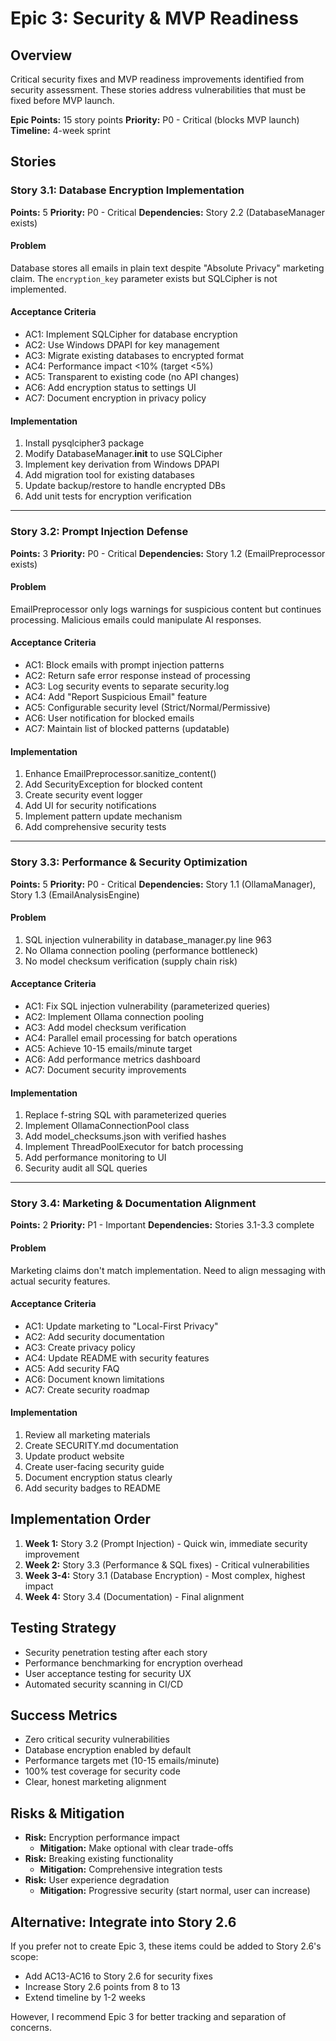 # Epic 3: Security & MVP Readiness

## Overview
Critical security fixes and MVP readiness improvements identified from security assessment. These stories address vulnerabilities that must be fixed before MVP launch.

**Epic Points:** 15 story points
**Priority:** P0 - Critical (blocks MVP launch)
**Timeline:** 4-week sprint

## Stories

### Story 3.1: Database Encryption Implementation
**Points:** 5
**Priority:** P0 - Critical
**Dependencies:** Story 2.2 (DatabaseManager exists)

#### Problem
Database stores all emails in plain text despite "Absolute Privacy" marketing claim. The `encryption_key` parameter exists but SQLCipher is not implemented.

#### Acceptance Criteria
- AC1: Implement SQLCipher for database encryption
- AC2: Use Windows DPAPI for key management
- AC3: Migrate existing databases to encrypted format
- AC4: Performance impact <10% (target <5%)
- AC5: Transparent to existing code (no API changes)
- AC6: Add encryption status to settings UI
- AC7: Document encryption in privacy policy

#### Implementation
1. Install pysqlcipher3 package
2. Modify DatabaseManager.__init__ to use SQLCipher
3. Implement key derivation from Windows DPAPI
4. Add migration tool for existing databases
5. Update backup/restore to handle encrypted DBs
6. Add unit tests for encryption verification

---

### Story 3.2: Prompt Injection Defense
**Points:** 3
**Priority:** P0 - Critical
**Dependencies:** Story 1.2 (EmailPreprocessor exists)

#### Problem
EmailPreprocessor only logs warnings for suspicious content but continues processing. Malicious emails could manipulate AI responses.

#### Acceptance Criteria
- AC1: Block emails with prompt injection patterns
- AC2: Return safe error response instead of processing
- AC3: Log security events to separate security.log
- AC4: Add "Report Suspicious Email" feature
- AC5: Configurable security level (Strict/Normal/Permissive)
- AC6: User notification for blocked emails
- AC7: Maintain list of blocked patterns (updatable)

#### Implementation
1. Enhance EmailPreprocessor.sanitize_content()
2. Add SecurityException for blocked content
3. Create security event logger
4. Add UI for security notifications
5. Implement pattern update mechanism
6. Add comprehensive security tests

---

### Story 3.3: Performance & Security Optimization
**Points:** 5
**Priority:** P0 - Critical
**Dependencies:** Story 1.1 (OllamaManager), Story 1.3 (EmailAnalysisEngine)

#### Problem
1. SQL injection vulnerability in database_manager.py line 963
2. No Ollama connection pooling (performance bottleneck)
3. No model checksum verification (supply chain risk)

#### Acceptance Criteria
- AC1: Fix SQL injection vulnerability (parameterized queries)
- AC2: Implement Ollama connection pooling
- AC3: Add model checksum verification
- AC4: Parallel email processing for batch operations
- AC5: Achieve 10-15 emails/minute target
- AC6: Add performance metrics dashboard
- AC7: Document security improvements

#### Implementation
1. Replace f-string SQL with parameterized queries
2. Implement OllamaConnectionPool class
3. Add model_checksums.json with verified hashes
4. Implement ThreadPoolExecutor for batch processing
5. Add performance monitoring to UI
6. Security audit all SQL queries

---

### Story 3.4: Marketing & Documentation Alignment
**Points:** 2
**Priority:** P1 - Important
**Dependencies:** Stories 3.1-3.3 complete

#### Problem
Marketing claims don't match implementation. Need to align messaging with actual security features.

#### Acceptance Criteria
- AC1: Update marketing to "Local-First Privacy"
- AC2: Add security documentation
- AC3: Create privacy policy
- AC4: Update README with security features
- AC5: Add security FAQ
- AC6: Document known limitations
- AC7: Create security roadmap

#### Implementation
1. Review all marketing materials
2. Create SECURITY.md documentation
3. Update product website
4. Create user-facing security guide
5. Document encryption status clearly
6. Add security badges to README

## Implementation Order
1. **Week 1:** Story 3.2 (Prompt Injection) - Quick win, immediate security improvement
2. **Week 2:** Story 3.3 (Performance & SQL fixes) - Critical vulnerabilities
3. **Week 3-4:** Story 3.1 (Database Encryption) - Most complex, highest impact
4. **Week 4:** Story 3.4 (Documentation) - Final alignment

## Testing Strategy
- Security penetration testing after each story
- Performance benchmarking for encryption overhead
- User acceptance testing for security UX
- Automated security scanning in CI/CD

## Success Metrics
- Zero critical security vulnerabilities
- Database encryption enabled by default
- Performance targets met (10-15 emails/minute)
- 100% test coverage for security code
- Clear, honest marketing alignment

## Risks & Mitigation
- **Risk:** Encryption performance impact
  - **Mitigation:** Make optional with clear trade-offs
- **Risk:** Breaking existing functionality
  - **Mitigation:** Comprehensive integration tests
- **Risk:** User experience degradation
  - **Mitigation:** Progressive security (start normal, user can increase)

## Alternative: Integrate into Story 2.6
If you prefer not to create Epic 3, these items could be added to Story 2.6's scope:
- Add AC13-AC16 to Story 2.6 for security fixes
- Increase Story 2.6 points from 8 to 13
- Extend timeline by 1-2 weeks

However, I recommend Epic 3 for better tracking and separation of concerns.